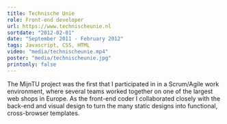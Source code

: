 ```yaml
---
title: Technische Unie
role: Front-end developer
url: https://www.technischeunie.nl
sortdate: "2012-02-01"
date: "September 2011 - February 2012"
tags: Javascript, CSS, HTML
video: "media/technischeunie.mp4"
poster: "media/technischeunie.jpg"
printonly: false
---
```

The MijnTU project was the first that I participated in in a Scrum/Agile work environment, where several teams worked together on one of the largest web shops in Europe. As the front-end coder I collaborated closely with the back-end and visual design to turn the many static designs into functional, cross-browser templates.
